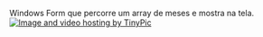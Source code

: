 Windows Form que percorre um array de meses e mostra na tela.
<a href="http://pt-br.tinypic.com?ref=30m32bd" target="_blank"><img src="http://i66.tinypic.com/30m32bd.png" border="0" alt="Image and video hosting by TinyPic"></a>
